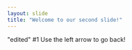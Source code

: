 ```yaml
---
layout: slide
title: "Welcome to our second slide!"
---
```

"edited" #1
Use the left arrow to go back!
